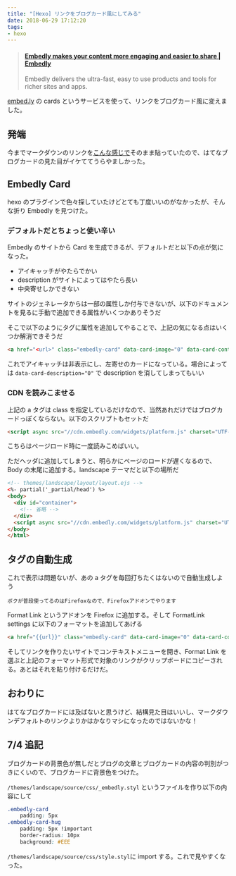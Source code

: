 ```yaml
---
title: "[Hexo] リンクをブログカード風にしてみる"
date: 2018-06-29 17:12:20
tags:
- hexo
---
```


<blockquote class="embedly-card" data-card-controls="0"><h4><a href="https://embed.ly/">Embedly makes your content more engaging and easier to share | Embedly</a></h4><p>Embedly delivers the ultra-fast, easy to use products and tools for richer sites and apps.</p></blockquote>

[embed.ly](https://embed.ly/) の cards というサービスを使って、リンクをブログカード風に変えました。

<!-- more -->

## 発端

今までマークダウンのリンクを[こんな感じで](https://t-kojima.github.io/)そのまま貼っていたので、はてなブログカードの見た目がイケててうらやましかった。

## Embedly Card

hexo のプラグインで色々探していたけどとても丁度いいのがなかったが、そんな折り Embedly を見つけた。

<a href="https://nelog.jp/embedly" class="embedly-card" data-card-image="0" data-card-controls="0" data-card-align="left"></a>

### デフォルトだとちょっと使い辛い

Embedly のサイトから Card を生成できるが、デフォルトだと以下の点が気になった。

- アイキャッチがやたらでかい
- description がサイトによってはやたら長い
- 中央寄せしかできない

サイトのジェネレータからは一部の属性しか付与できないが、以下のドキュメントを見るに手動で追加できる属性がいくつかありそうだ

<a href="https://docs.embed.ly/docs/cards" class="embedly-card" data-card-image="0" data-card-controls="0" data-card-align="left"></a>

そこで以下のようにタグに属性を追加してやることで、上記の気になる点はいくつか解消できそうだ

```html
<a href="<url>" class="embedly-card" data-card-image="0" data-card-controls="0" data-card-align="left"></a>
```

これでアイキャッチは非表示にし、左寄せのカードになっている。場合によっては `data-card-description="0"` で description を消してしまってもいい

### CDN を読みこませる

上記の a タグは class を指定しているだけなので、当然あれだけではブログカードっぽくならない。以下のスクリプトもセットだ

```html
<script async src="//cdn.embedly.com/widgets/platform.js" charset="UTF-8"></script>
```

こちらはページロード時に一度読みこめばいい。

ただヘッダに追加してしまうと、明らかにページのロードが遅くなるので、Body の末尾に追加する。landscape テーマだと以下の場所だ

```html
<!-- themes/landscape/layout/layout.ejs -->
<%- partial('_partial/head') %>
<body>
  <div id="container">
    <!-- 省略 -->
  </div>
  <script async src="//cdn.embedly.com/widgets/platform.js" charset="UTF-8"></script>
</body>
</html>
```

## タグの自動生成

これで表示は問題ないが、あの a タグを毎回打ちたくはないので自動生成しよう

`ボクが普段使ってるのはFirefoxなので、Firefoxアドオンでやります`

<a href="https://addons.mozilla.org/ja/firefox/addon/format-link3/?src=userprofile" class="embedly-card" data-card-image="0" data-card-controls="0" data-card-align="left"></a>

Format Link というアドオンを Firefox に追加する。そして FormatLink settings に以下のフォーマットを追加してあげる

```html
<a href="{{url}}" class="embedly-card" data-card-image="0" data-card-controls="0" data-card-align="left"></a>
```

そしてリンクを作りたいサイトでコンテキストメニューを開き、Format Link を選ぶと上記のフォーマット形式で対象のリンクがクリップボードにコピーされる。あとはそれを貼り付けるだけだ。

## おわりに

はてなブログカードには及ばないと思うけど、結構見た目はいいし、マークダウンデフォルトのリンクよりかはかなりマシになったのではないかな！

## 7/4 追記

ブログカードの背景色が無しだとブログの文章とブログカードの内容の判別がつきにくいので、ブログカードに背景色をつけた。

`/themes/landscape/source/css/_embedly.styl` というファイルを作り以下の内容にして

```css
.embedly-card
    padding: 5px
.embedly-card-hug
    padding: 5px !important
    border-radius: 10px
    background: #EEE
```

`/themes/landscape/source/css/style.styl`に import する。これで見やすくなった。
